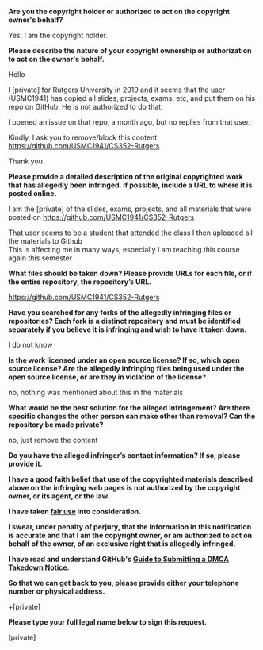 **Are you the copyright holder or authorized to act on the copyright owner's behalf?**

Yes, I am the copyright holder.

**Please describe the nature of your copyright ownership or authorization to act on the owner's behalf.**

Hello

I [private] for Rutgers University in 2019 and it seems that the user (USMC1941) has copied all slides, projects, exams, etc, and put them on his repo on GitHub. He is not authorized to do that.

I opened an issue on that repo, a month ago, but no replies from that user.

Kindly, I ask you to remove/block this content  
https://github.com/USMC1941/CS352-Rutgers

Thank you

**Please provide a detailed description of the original copyrighted work that has allegedly been infringed. If possible, include a URL to where it is posted online.**

I am the [private] of the slides, exams, projects, and all materials that were posted on https://github.com/USMC1941/CS352-Rutgers

That user seems to be a student that attended the class I then uploaded all the materials to Github  
This is affecting me in many ways, especially I am teaching this course again this semester

**What files should be taken down? Please provide URLs for each file, or if the entire repository, the repository’s URL.**

https://github.com/USMC1941/CS352-Rutgers

**Have you searched for any forks of the allegedly infringing files or repositories? Each fork is a distinct repository and must be identified separately if you believe it is infringing and wish to have it taken down.**

I do not know

**Is the work licensed under an open source license? If so, which open source license? Are the allegedly infringing files being used under the open source license, or are they in violation of the license?**

no, nothing was mentioned about this in the materials

**What would be the best solution for the alleged infringement? Are there specific changes the other person can make other than removal? Can the repository be made private?**

no, just remove the content

**Do you have the alleged infringer’s contact information? If so, please provide it.**

**I have a good faith belief that use of the copyrighted materials described above on the infringing web pages is not authorized by the copyright owner, or its agent, or the law.**

**I have taken <a href="https://www.lumendatabase.org/topics/22">fair use</a> into consideration.**

**I swear, under penalty of perjury, that the information in this notification is accurate and that I am the copyright owner, or am authorized to act on behalf of the owner, of an exclusive right that is allegedly infringed.**

**I have read and understand GitHub's <a href="https://docs.github.com/articles/guide-to-submitting-a-dmca-takedown-notice/">Guide to Submitting a DMCA Takedown Notice</a>.**

**So that we can get back to you, please provide either your telephone number or physical address.**

+[private]

**Please type your full legal name below to sign this request.**

[private]

